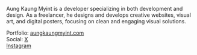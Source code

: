 Aung Kaung Myint is a developer specializing in both development and design. As a freelancer, he designs and develops creative websites, visual art, and digital posters, focusing on clean and engaging visual solutions.

Portfolio:
<a href="https://aungkaungmyint.com" target="_blank">aungkaungmyint.com<a/>
<br/>
Social:
<a href="https://x.com/q1akmx" target="_blank">X<a/>
<br/>
<a href="https://instagram.com/q1akm" target="_blank">Instagram<a/>

